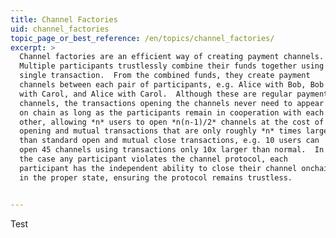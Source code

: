```yaml
---
title: Channel Factories
uid: channel_factories
topic_page_or_best_reference: /en/topics/channel_factories/
excerpt: >
  Channel factories are an efficient way of creating payment channels.
  Multiple participants trustlessly combine their funds together using a
  single transaction.  From the combined funds, they create payment
  channels between each pair of participants, e.g. Alice with Bob, Bob
  with Carol, and Alice with Carol.  Although these are regular payment
  channels, the transactions opening the channels never need to appear
  on chain as long as the participants remain in cooperation with each
  other, allowing *n* users to open *n(n-1)/2* channels at the cost of
  opening and mutual transactions that are only roughly *n* times larger
  than standard open and mutual close transactions, e.g. 10 users can
  open 45 channels using transactions only 10x larger than normal.  In
  the case any participant violates the channel protocol, each
  participant has the independent ability to close their channel onchain
  in the proper state, ensuring the protocol remains trustless.


---
```

Test
